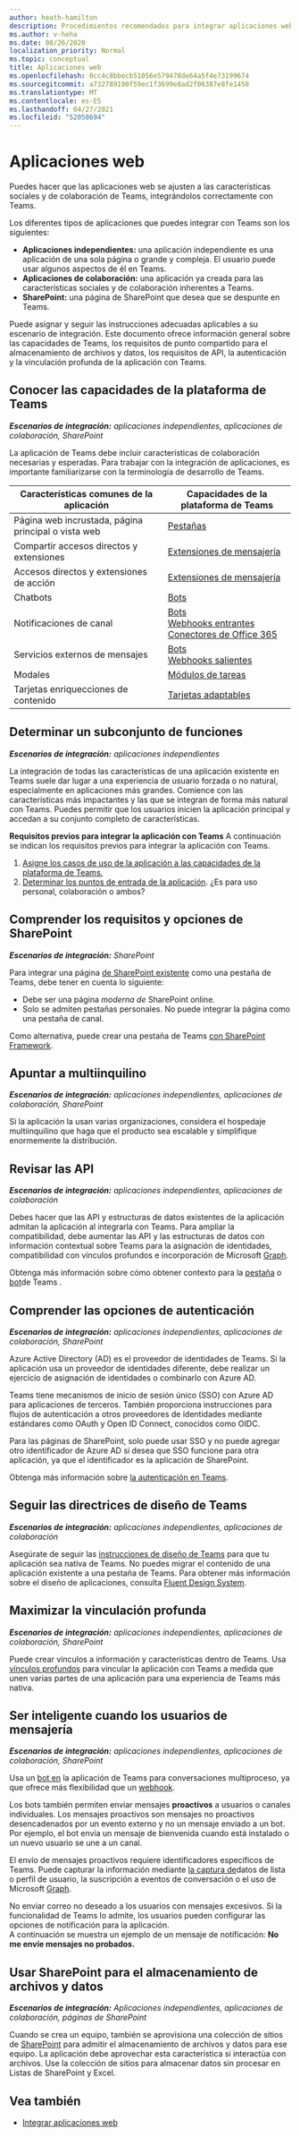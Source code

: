 ```yaml
---
author: heath-hamilton
description: Procedimientos recomendados para integrar aplicaciones web existentes con Microsoft Teams
ms.author: v-heha
ms.date: 08/26/2020
localization_priority: Normal
ms.topic: conceptual
title: Aplicaciones web
ms.openlocfilehash: 0cc4c8bbecb51056e579478de64a5f4e73199674
ms.sourcegitcommit: a732789190f59ec1f3699e8ad2f06387e8fe1458
ms.translationtype: MT
ms.contentlocale: es-ES
ms.lasthandoff: 04/27/2021
ms.locfileid: "52058694"
---
```

# <a name="web-apps"></a>Aplicaciones web 

Puedes hacer que las aplicaciones web se ajusten a las características sociales y de colaboración de Teams, integrándolos correctamente con Teams.
  
Los diferentes tipos de aplicaciones que puedes integrar con Teams son los siguientes:
* **Aplicaciones independientes:** una aplicación independiente es una aplicación de una sola página o grande y compleja. El usuario puede usar algunos aspectos de él en Teams.
* **Aplicaciones de colaboración:** una aplicación ya creada para las características sociales y de colaboración inherentes a Teams.
* **SharePoint:** una página de SharePoint que desea que se despunte en Teams.

Puede asignar y seguir las instrucciones adecuadas aplicables a su escenario de integración.
Este documento ofrece información general sobre las capacidades de Teams, los requisitos de punto compartido para el almacenamiento de archivos y datos, los requisitos de API, la autenticación y la vinculación profunda de la aplicación con Teams.
 
## <a name="get-to-know-teams-platform-capabilities"></a>Conocer las capacidades de la plataforma de Teams

***Escenarios de integración:** aplicaciones independientes, aplicaciones de colaboración, SharePoint*

La aplicación de Teams debe incluir características de colaboración necesarias y esperadas. Para trabajar con la integración de aplicaciones, es importante familiarizarse con la terminología de desarrollo de Teams.

|Características comunes de la aplicación   |Capacidades de la plataforma de Teams   |
|----------|-----------|
|Página web incrustada, página principal o vista web  |[Pestañas](../tabs/what-are-tabs.md)  |
|Compartir accesos directos y extensiones  |[Extensiones de mensajería](../messaging-extensions/what-are-messaging-extensions.md)  |
|Accesos directos y extensiones de acción  |[Extensiones de mensajería](../messaging-extensions/what-are-messaging-extensions.md)  |
|Chatbots  |[Bots](../bots/what-are-bots.md) |
|Notificaciones de canal  |[Bots](../bots/what-are-bots.md)<br/>[Webhooks entrantes](../webhooks-and-connectors/what-are-webhooks-and-connectors.md)<br/>[Conectores de Office 365](../webhooks-and-connectors/what-are-webhooks-and-connectors.md)  |
|Servicios externos de mensajes  |[Bots](../bots/what-are-bots.md)<br/>[Webhooks salientes](../webhooks-and-connectors/what-are-webhooks-and-connectors.md)  |
|Modales  |[Módulos de tareas](../task-modules-and-cards/what-are-task-modules.md)  |
|Tarjetas enriquecciones de contenido  |[Tarjetas adaptables](../task-modules-and-cards/what-are-cards.md)  |

## <a name="determine-a-subset-of-functionality"></a>Determinar un subconjunto de funciones

***Escenarios de integración:** aplicaciones independientes*

La integración de todas las características de una aplicación existente en Teams suele dar lugar a una experiencia de usuario forzada o no natural, especialmente en aplicaciones más grandes. Comience con las características más impactantes y las que se integran de forma más natural con Teams. Puedes permitir que los usuarios inicien la aplicación principal y accedan a su conjunto completo de características.

**Requisitos previos para integrar la aplicación con Teams** A continuación se indican los requisitos previos para integrar la aplicación con Teams. 

1. [Asigne los casos de uso de la aplicación a las capacidades de la plataforma de Teams.](../concepts/design/map-use-cases.md)
1. [Determinar los puntos de entrada de la aplicación](../concepts/extensibility-points.md). ¿Es para uso personal, colaboración o ambos?

## <a name="understand-sharepoint-requirements-and-options"></a>Comprender los requisitos y opciones de SharePoint

***Escenarios de integración:** SharePoint*

Para integrar una página [de SharePoint existente](https://docs.microsoft.com/MicrosoftTeams/teams-standalone-static-tabs-using-spo-sites) como una pestaña de Teams, debe tener en cuenta lo siguiente:

* Debe ser una página *moderna de* SharePoint online.
* Solo se admiten pestañas personales. No puede integrar la página como una pestaña de canal.

Como alternativa, puede crear una pestaña de Teams [con SharePoint Framework](https://docs.microsoft.com/sharepoint/dev/spfx/integrate-with-teams-introduction).

## <a name="aim-towards-multi-tenancy"></a>Apuntar a multiinquilino

***Escenarios de integración:** aplicaciones independientes, aplicaciones de colaboración, SharePoint*

Si la aplicación la usan varias organizaciones, considera el hospedaje multiinquilino que haga que el producto sea escalable y simplifique enormemente la distribución.

## <a name="review-your-apis"></a>Revisar las API

***Escenarios de integración:** aplicaciones independientes, aplicaciones de colaboración*

Debes hacer que las API y estructuras de datos existentes de la aplicación admitan la aplicación al integrarla con Teams. Para ampliar la compatibilidad, debe aumentar las API y las estructuras [](../concepts/build-and-test/deep-links.md)de datos con información contextual sobre Teams para la asignación de identidades, [](../concepts/authentication/configure-identity-provider.md)compatibilidad con vínculos profundos e incorporación de Microsoft [Graph](https://docs.microsoft.com/graph/teams-concept-overview).

Obtenga más información sobre cómo obtener contexto para la [pestaña](../tabs/how-to/access-teams-context.md) o [bot](../bots/how-to/get-teams-context.md)de Teams .

## <a name="understand-authentication-options"></a>Comprender las opciones de autenticación

***Escenarios de integración:** aplicaciones independientes, aplicaciones de colaboración, SharePoint*

Azure Active Directory (AD) es el proveedor de identidades de Teams. Si la aplicación usa un proveedor de identidades diferente, debe realizar un ejercicio de asignación de identidades o combinarlo con Azure AD.

Teams tiene mecanismos de inicio de sesión único (SSO) con Azure AD para aplicaciones de terceros. También proporciona instrucciones para flujos de autenticación a otros proveedores de identidades mediante estándares como OAuth y Open ID Connect, conocidos como OIDC.

Para las páginas de SharePoint, solo puede usar SSO y no puede agregar otro identificador de Azure AD si desea que SSO funcione para otra aplicación, ya que el identificador es la aplicación de SharePoint.

Obtenga más información sobre [la autenticación en Teams](../concepts/authentication/authentication.md).

## <a name="follow-teams-design-guidelines"></a>Seguir las directrices de diseño de Teams

***Escenarios de integración:** aplicaciones independientes, aplicaciones de colaboración*

Asegúrate de seguir las [instrucciones de diseño de Teams](../concepts/design/understand-use-cases.md) para que tu aplicación sea nativa de Teams. No puedes migrar el contenido de una aplicación existente a una pestaña de Teams. Para obtener más información sobre el diseño de aplicaciones, consulta [Fluent Design System](https://fluentsite.z22.web.core.windows.net/).

## <a name="maximize-deep-linking"></a>Maximizar la vinculación profunda

***Escenarios de integración:** aplicaciones independientes, aplicaciones de colaboración, SharePoint*

Puede crear vínculos a información y características dentro de Teams. Usa [vínculos profundos](../concepts/build-and-test/deep-links.md) para vincular la aplicación con Teams a medida que unen varias partes de una aplicación para una experiencia de Teams más nativa.

## <a name="be-smart-when-messaging-users"></a>Ser inteligente cuando los usuarios de mensajería

***Escenarios de integración:** aplicaciones independientes, aplicaciones de colaboración, SharePoint*

Usa un [bot en](../bots/what-are-bots.md) la aplicación de Teams para conversaciones multiproceso, ya que ofrece más flexibilidad que un [webhook](../webhooks-and-connectors/what-are-webhooks-and-connectors.md).

Los bots también permiten enviar mensajes **proactivos** a usuarios o canales individuales. Los mensajes proactivos son mensajes no proactivos desencadenados por un evento externo y no un mensaje enviado a un bot. Por ejemplo, el bot envía un mensaje de bienvenida cuando está instalado o un nuevo usuario se une a un canal. 

El envío de mensajes proactivos requiere identificadores específicos de Teams. Puede capturar la información mediante [la captura de](../bots/how-to/get-teams-context.md#fetch-the-roster-or-user-profile)datos de lista o perfil de usuario, la suscripción a eventos de conversación o el uso de Microsoft [Graph](https://docs.microsoft.com/graph/teams-proactive-messaging). [](../bots/how-to/conversations/subscribe-to-conversation-events.md)

No enviar correo no deseado a los usuarios con mensajes excesivos. Si la funcionalidad de Teams lo admite, los usuarios pueden configurar las opciones de notificación para la aplicación.   
A continuación se muestra un ejemplo de un mensaje de notificación: **No me envíe mensajes no probados.**

## <a name="use-sharepoint-for-file-and-data-storage"></a>Usar SharePoint para el almacenamiento de archivos y datos

***Escenarios de integración:** Aplicaciones independientes, aplicaciones de colaboración, páginas de SharePoint*

Cuando se crea un equipo, también se aprovisiona una colección de sitios de [SharePoint](https://docs.microsoft.com/microsoftteams/sharepoint-onedrive-interact) para admitir el almacenamiento de archivos y datos para ese equipo. La aplicación debe aprovechar esta característica si interactúa con archivos. Use la colección de sitios para almacenar datos sin procesar en Listas de SharePoint y Excel.

## <a name="see-also"></a>Vea también

- [Integrar aplicaciones web](~/samples/integrate-web-apps-overview.md)
